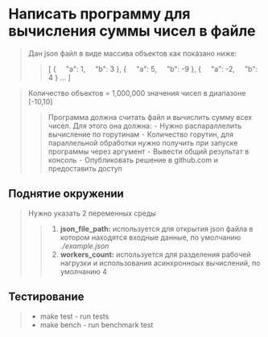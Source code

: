 # Написать программу для вычисления суммы чисел в файле
>Дан json файл в виде массива объектов как показано ниже:
>> [
{
    "a": 1,
    "b": 3
},
{
    "a": 5,
    "b": -9
},
{
    "a": -2,
    "b": 4
}
...
]

>Количество объектов = 1,000,000
значения чисел в диапазоне [-10,10]
>>Программа должна считать файл и вычислить сумму всех чисел. Для этого она должна:
⁃ Нужно распараллелить вычисление по горутинам
⁃ Количество горутин, для параллельной обработки нужно получить при запуске программы через аргумент
⁃ Вывести общий результат в консоль
⁃ Опубликовать решение в github.com и предоставить доступ
 
## Поднятие окружении
> Нужно указать 2 переменных среды
>> 1. **json_file_path:** используется для открытия json файла в котором находятся входные данные, по умолчанию _./example.json_
>> 2. **workers_count:** используется для разделения рабочей нагрузки и использования асинхронноых вычислений, по умолчанию 4


## Тестирование
>* make test - run tests
>* make bench - run benchmark test
